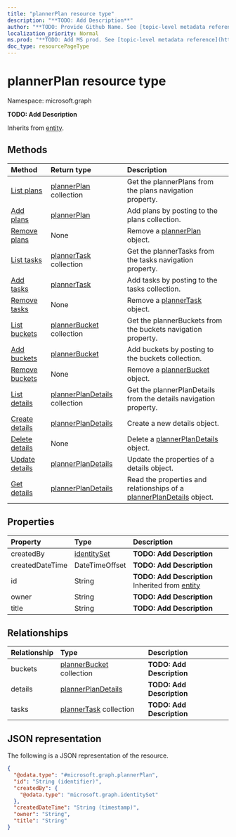 ```yaml
---
title: "plannerPlan resource type"
description: "**TODO: Add Description**"
author: "**TODO: Provide Github Name. See [topic-level metadata reference](https://msgo.azurewebsites.net/add/document/guidelines/metadata.html#topic-level-metadata)**"
localization_priority: Normal
ms.prod: "**TODO: Add MS prod. See [topic-level metadata reference](https://msgo.azurewebsites.net/add/document/guidelines/metadata.html#topic-level-metadata)**"
doc_type: resourcePageType
---
```


# plannerPlan resource type


Namespace: microsoft.graph

**TODO: Add Description**


Inherits from [entity](../resources/entity.md).

## Methods
|Method|Return type|Description|
|:---|:---|:---|
|[List plans](../api/planneruser-list-plans.md)|[plannerPlan](../resources/plannerplan.md) collection|Get the plannerPlans from the plans navigation property.|
|[Add plans](../api/planneruser-post-plans.md)|[plannerPlan](../resources/plannerplan.md)|Add plans by posting to the plans collection.|
|[Remove plans](../api/planneruser-delete-plans.md)|None|Remove a [plannerPlan](../resources/plannerplan.md) object.|
|[List tasks](../api/plannerplan-list-tasks.md)|[plannerTask](../resources/plannertask.md) collection|Get the plannerTasks from the tasks navigation property.|
|[Add tasks](../api/plannerplan-post-tasks.md)|[plannerTask](../resources/plannertask.md)|Add tasks by posting to the tasks collection.|
|[Remove tasks](../api/plannerplan-delete-tasks.md)|None|Remove a [plannerTask](../resources/plannertask.md) object.|
|[List buckets](../api/plannerplan-list-buckets.md)|[plannerBucket](../resources/plannerbucket.md) collection|Get the plannerBuckets from the buckets navigation property.|
|[Add buckets](../api/plannerplan-post-buckets.md)|[plannerBucket](../resources/plannerbucket.md)|Add buckets by posting to the buckets collection.|
|[Remove buckets](../api/plannerplan-delete-buckets.md)|None|Remove a [plannerBucket](../resources/plannerbucket.md) object.|
|[List details](../api/plannerplan-list-details.md)|[plannerPlanDetails](../resources/plannerplandetails.md) collection|Get the plannerPlanDetails from the details navigation property.|
|[Create details](../api/plannerplan-post-details.md)|[plannerPlanDetails](../resources/plannerplandetails.md)|Create a new details object.|
|[Delete details](../api/plannerplan-delete-details.md)|None|Delete a [plannerPlanDetails](../resources/plannerplandetails.md) object.|
|[Update details](../api/plannerplan-update-details.md)|[plannerPlanDetails](../resources/plannerplandetails.md)|Update the properties of a details object.|
|[Get details](../api/plannerplan-get-plannerplandetails.md)|[plannerPlanDetails](../resources/plannerplandetails.md)|Read the properties and relationships of a [plannerPlanDetails](../resources/plannerplandetails.md) object.|

## Properties
|Property|Type|Description|
|:---|:---|:---|
|createdBy|[identitySet](../resources/identityset.md)|**TODO: Add Description**|
|createdDateTime|DateTimeOffset|**TODO: Add Description**|
|id|String|**TODO: Add Description** Inherited from [entity](../resources/entity.md)|
|owner|String|**TODO: Add Description**|
|title|String|**TODO: Add Description**|

## Relationships
|Relationship|Type|Description|
|:---|:---|:---|
|buckets|[plannerBucket](../resources/plannerbucket.md) collection|**TODO: Add Description**|
|details|[plannerPlanDetails](../resources/plannerplandetails.md)|**TODO: Add Description**|
|tasks|[plannerTask](../resources/plannertask.md) collection|**TODO: Add Description**|

## JSON representation
The following is a JSON representation of the resource.
<!-- {
  "blockType": "resource",
  "keyProperty": "id",
  "@odata.type": "microsoft.graph.plannerPlan",
  "baseType": "microsoft.graph.entity",
  "openType": false
}
-->
``` json
{
  "@odata.type": "#microsoft.graph.plannerPlan",
  "id": "String (identifier)",
  "createdBy": {
    "@odata.type": "microsoft.graph.identitySet"
  },
  "createdDateTime": "String (timestamp)",
  "owner": "String",
  "title": "String"
}
```

